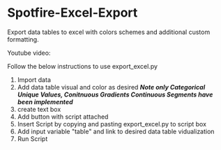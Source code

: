 # Spotfire-Excel-Export
Export data tables to excel with colors schemes and additional custom formatting.

Youtube video: 

Follow the below instructions to use export_excel.py

1. Import data
2. Add data table visual and color as desired
  ***Note only Categorical Unique Values, Conitnuous Gradients Continuous Segments have been implemented***
3. create text box 
4. Add button with script attached
5. Insert Script by copying and pasting export_excel.py to script box
6. Add input variable "table" and link to desired data table vidualization
7. Run Script

